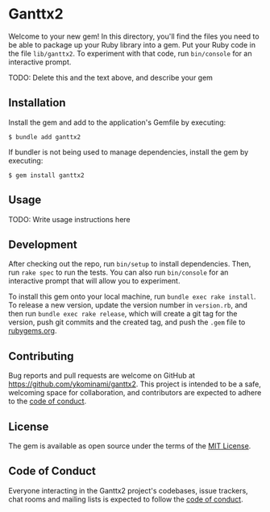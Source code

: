 # Ganttx2

Welcome to your new gem! In this directory, you'll find the files you need to be able to package up your Ruby library into a gem. Put your Ruby code in the file `lib/ganttx2`. To experiment with that code, run `bin/console` for an interactive prompt.

TODO: Delete this and the text above, and describe your gem

## Installation

Install the gem and add to the application's Gemfile by executing:

    $ bundle add ganttx2

If bundler is not being used to manage dependencies, install the gem by executing:

    $ gem install ganttx2

## Usage

TODO: Write usage instructions here

## Development

After checking out the repo, run `bin/setup` to install dependencies. Then, run `rake spec` to run the tests. You can also run `bin/console` for an interactive prompt that will allow you to experiment.

To install this gem onto your local machine, run `bundle exec rake install`. To release a new version, update the version number in `version.rb`, and then run `bundle exec rake release`, which will create a git tag for the version, push git commits and the created tag, and push the `.gem` file to [rubygems.org](https://rubygems.org).

## Contributing

Bug reports and pull requests are welcome on GitHub at https://github.com/ykominami/ganttx2. This project is intended to be a safe, welcoming space for collaboration, and contributors are expected to adhere to the [code of conduct](https://github.com/ykominami/ganttx2/blob/main/CODE_OF_CONDUCT.md).

## License

The gem is available as open source under the terms of the [MIT License](https://opensource.org/licenses/MIT).

## Code of Conduct

Everyone interacting in the Ganttx2 project's codebases, issue trackers, chat rooms and mailing lists is expected to follow the [code of conduct](https://github.com/ykominami/ganttx2/blob/main/CODE_OF_CONDUCT.md).
